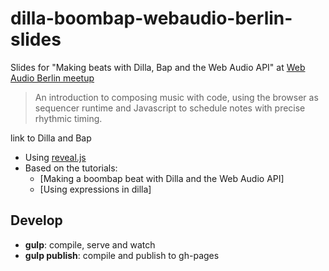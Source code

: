 # dilla-boombap-webaudio-berlin-slides


Slides for "Making beats with Dilla, Bap and the Web Audio API" at [Web Audio Berlin meetup](www.meetup.com/Berlin-Web-Audio-Meetup/)

> An introduction to composing music with code, using the browser as sequencer runtime and Javascript to schedule notes with precise rhythmic timing.

link to Dilla and Bap



- Using [reveal.js](https://github.com/hakimel/reveal.js)
- Based on the tutorials:
  - [Making a boombap beat with Dilla and the Web Audio API]
  - [Using expressions in dilla]

## Develop

- **gulp**: compile, serve and watch
- **gulp publish**: compile and publish to gh-pages

